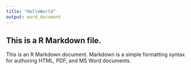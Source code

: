 ```yaml
---
title: "HelloWorld"
output: word_document
---
```



## This is a R Markdown file.  

This is an R Markdown document. Markdown is a simple formatting syntax for authoring HTML, PDF, and MS Word documents. 